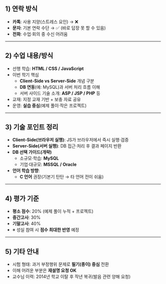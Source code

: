 ## 1) 연락 방식
- **카톡**: 사용 지양(스트레스 요인) → ❌  
- **문자**: 기본 연락 수단 → ✅ (바로 답장 못 할 수 있음)  
- **전화**: 수업·회의 중 수신 어려움

---

## 2) 수업 내용/방식
- 선행 학습: **HTML / CSS / JavaScript**
- 이번 학기 핵심
  - **Client-Side vs Server-Side** 개념 구분
  - **DB 연동**(예: MySQL)과 서버 처리 흐름 이해
  - 서버 사이드 기술 소개: **ASP / JSP / PHP** 등
- 교재: 지정 교재 기반 + 보충 자료 공유
- 운영: **실습 중심**(예제 풀이·작은 프로젝트)

---

## 3) 기술 포인트 정리
- **Client-Side(브라우저 실행)**: JS가 브라우저에서 즉시 실행·검증
- **Server-Side(서버 실행)**: DB 접근·처리 후 결과 페이지 반환
- **DB 선택 가이드(개략)**  
  - 소규모·학습: **MySQL**  
  - 기업·대규모: **MSSQL / Oracle**
- **언어 학습 방향**:  
  - **C 언어** 권장(기본기 탄탄 → 타 언어 전이 쉬움)

---

## 4) 평가 기준
- **평소 점수**: 20% (예제 풀이 누적 + 프로젝트)
- **중간고사**: 30%  
- **기말고사**: 40%  
- ※ 성실 참여 시 **점수 최대한 반영** 예정

---

## 5) 기타 안내
- 시험 형태: 과거 부정행위 문제로 **필기(종이) 중심** 전환
- 이해 어려운 부분은 **재설명 요청 OK**
- 교수님 이력: 2014년 학교 이탈 후 작년 복귀(발음 관련 양해 요청)

